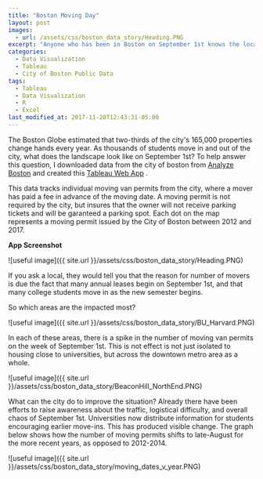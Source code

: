 ```yaml
---
title: "Boston Moving Day"
layout: post
images:
  - url: /assets/css/boston_data_story/Heading.PNG
excerpt: "Anyone who has been in Boston on September 1st knows the local phenomenon of moving day"
categories:
  - Data Visualization
  - Tableau
  - City of Boston Public Data
tags:
  - Tableau
  - Data Visualization
  - R
  - Excel
last_modified_at: 2017-11-20T12:43:31-05:00
---
```


The Boston Globe estimated that two-thirds of the city's 165,000 properties change hands every year.  As thousands of students move in and out of the city, what does the landscape look like on September 1st? To help answer this question, I downloaded data from the city of boston from [Analyze Boston](https://data.boston.gov/) and created this [Tableau Web App](https://public.tableau.com/profile/samuel.castillo#!/vizhome/TheChaosofSept_1MovingDayinBoston/BostonMovingTruckPermits) .  

This data tracks individual moving van permits from the city, where a mover has paid a fee in advance of the moving date.  A moving permit is not required by the city, but insures that the owner will not receive parking tickets and will be garanteed a parking spot.  Each dot on the map represents a moving permit issued by the City of Boston between 2012 and 2017.

**App Screenshot**

![useful image]({{ site.url }}/assets/css/boston_data_story/Heading.PNG)

If you ask a local, they would tell you that the reason for number of movers is due the fact that many annual leases begin on September 1st, and that many college students move in as the new semester begins.

So which areas are the impacted most?

![useful image]({{ site.url }}/assets/css/boston_data_story/BU_Harvard.PNG)

In each of these areas, there is a spike in the number of moving van permits on the week of September 1st.  This is not effect is not just isolated to housing close to universities, but across the downtown metro area as a whole.

![useful image]({{ site.url }}/assets/css/boston_data_story/BeaconHill_NorthEnd.PNG)

What can the city do to improve the situation?  Already there have been efforts to raise awareness about the traffic, logistical difficulty, and overall chaos of September 1st.  Universities now distribute information for students encouraging earlier move-ins.  This has produced visible change.  The graph below shows how the number of moving permits shifts to late-August for the more recent years, as opposed to 2012-2014.

![useful image]({{ site.url }}/assets/css/boston_data_story/moving_dates_v_year.PNG)




